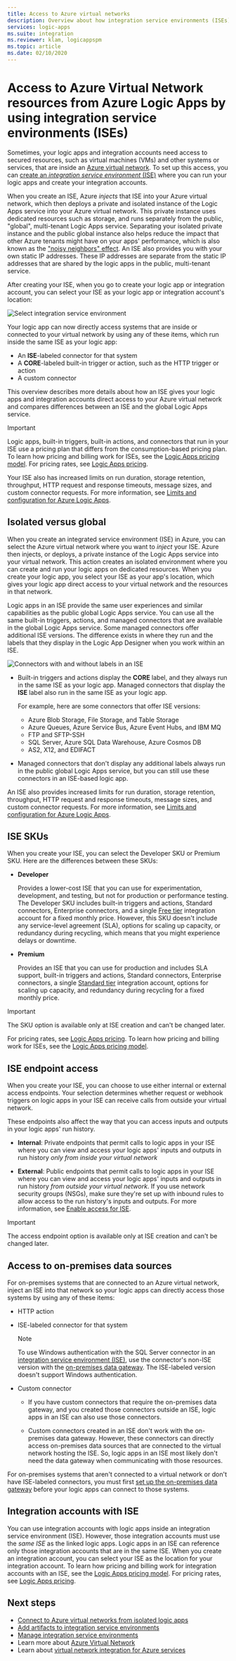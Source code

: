 ```yaml
---
title: Access to Azure virtual networks
description: Overview about how integration service environments (ISEs) help logic apps access Azure virtual networks (VNETs)
services: logic-apps
ms.suite: integration
ms.reviewer: klam, logicappspm
ms.topic: article
ms.date: 02/10/2020
---
```


# Access to Azure Virtual Network resources from Azure Logic Apps by using integration service environments (ISEs)

Sometimes, your logic apps and integration accounts need access to secured resources, such as virtual machines (VMs) and other systems or services, that are inside an [Azure virtual network](../virtual-network/virtual-networks-overview.md). To set up this access, you can [create an *integration service environment* (ISE)](../logic-apps/connect-virtual-network-vnet-isolated-environment.md) where you can run your logic apps and create your integration accounts.

When you create an ISE, Azure *injects* that ISE into your Azure virtual network, which then deploys a private and isolated instance of the Logic Apps service into your Azure virtual network. This private instance uses dedicated resources such as storage, and runs separately from the public, "global", multi-tenant Logic Apps service. Separating your isolated private instance and the public global instance also helps reduce the impact that other Azure tenants might have on your apps' performance, which is also known as the ["noisy neighbors" effect](https://en.wikipedia.org/wiki/Cloud_computing_issues#Performance_interference_and_noisy_neighbors). An ISE also provides you with your own static IP addresses. These IP addresses are separate from the static IP addresses that are shared by the logic apps in the public, multi-tenant service.

After creating your ISE, when you go to create your logic app or integration account, you can select your ISE as your logic app or integration account's location:

![Select integration service environment](./media/connect-virtual-network-vnet-isolated-environment-overview/select-logic-app-integration-service-environment.png)

Your logic app can now directly access systems that are inside or connected to your virtual network by using any of these items, which run inside the same ISE as your logic app:

* An **ISE**-labeled connector for that system
* A **CORE**-labeled built-in trigger or action, such as the HTTP trigger or action
* A custom connector

This overview describes more details about how an ISE gives your logic apps 
and integration accounts direct access to your Azure virtual network and 
compares differences between an ISE and the global Logic Apps service.

> [!IMPORTANT]
> Logic apps, built-in triggers, built-in actions, and connectors that run in 
> your ISE use a pricing plan that differs from the consumption-based pricing plan. 
> To learn how pricing and billing work for ISEs, see the [Logic Apps pricing model](../logic-apps/logic-apps-pricing.md#fixed-pricing). For pricing rates, see [Logic Apps pricing](../logic-apps/logic-apps-pricing.md).
>
> Your ISE also has increased limits on run duration, storage retention, throughput, 
> HTTP request and response timeouts, message sizes, and custom connector requests. 
> For more information, see [Limits and configuration for Azure Logic Apps](logic-apps-limits-and-config.md).

<a name="difference"></a>

## Isolated versus global

When you create an integrated service environment (ISE) in Azure, you can select the Azure virtual network where you want to *inject* your ISE. Azure then injects, or deploys, a private instance of the Logic Apps service into your virtual network. This action creates an isolated environment where you can create and run your logic apps on dedicated resources. When you create your logic app, you select your ISE as your app's location, which gives your logic app direct access to your virtual network and the resources in that network.

Logic apps in an ISE provide the same user experiences and similar capabilities as the public global Logic Apps service. You can use all the same built-in triggers, actions, and managed connectors that are available in the global Logic Apps service. Some managed connectors offer additional ISE versions. The difference exists in where they run and the labels that they display in the Logic App Designer when you work within an ISE.

![Connectors with and without labels in an ISE](./media/connect-virtual-network-vnet-isolated-environment-overview/labeled-trigger-actions-integration-service-environment.png)

* Built-in triggers and actions display the **CORE** label, and they always run in the same ISE as your logic app. Managed connectors that display the **ISE** label also run in the same ISE as your logic app.

  For example, here are some connectors that offer ISE versions:

  * Azure Blob Storage, File Storage, and Table Storage
  * Azure Queues, Azure Service Bus, Azure Event Hubs, and IBM MQ
  * FTP and SFTP-SSH
  * SQL Server, Azure SQL Data Warehouse, Azure Cosmos DB
  * AS2, X12, and EDIFACT

* Managed connectors that don't display any additional labels always run in the public global Logic Apps service, but you can still use these connectors in an ISE-based logic app.

An ISE also provides increased limits for run duration, storage retention, throughput, HTTP request and response timeouts, message sizes, and custom connector requests. For more information, see [Limits and configuration for Azure Logic Apps](logic-apps-limits-and-config.md).

<a name="ise-level"></a>

## ISE SKUs

When you create your ISE, you can select the Developer SKU or Premium SKU. Here are the differences between these SKUs:

* **Developer**

  Provides a lower-cost ISE that you can use for experimentation, development, and testing, but not for production or performance testing. The Developer SKU includes built-in triggers and actions, Standard connectors, Enterprise connectors, and a single [Free tier](../logic-apps/logic-apps-limits-and-config.md#artifact-number-limits) integration account for a fixed monthly price. However, this SKU doesn't include any service-level agreement (SLA), options for scaling up capacity, or redundancy during recycling, which means that you might experience delays or downtime.

* **Premium**

  Provides an ISE that you can use for production and includes SLA support, built-in triggers and actions, Standard connectors, Enterprise connectors, a single [Standard tier](../logic-apps/logic-apps-limits-and-config.md#artifact-number-limits) integration account, options for scaling up capacity, and redundancy during recycling for a fixed monthly price.

> [!IMPORTANT]
> The SKU option is available only at ISE creation and can't be changed later.

For pricing rates, see [Logic Apps pricing](https://azure.microsoft.com/pricing/details/logic-apps/). To learn how pricing and billing work for ISEs, see the [Logic Apps pricing model](../logic-apps/logic-apps-pricing.md#fixed-pricing).

<a name="endpoint-access"></a>

## ISE endpoint access

When you create your ISE, you can choose to use either internal or external access endpoints. Your selection determines whether request or webhook triggers on logic apps in your ISE can receive calls from outside your virtual network.

These endpoints also affect the way that you can access inputs and outputs in your logic apps' run history.

* **Internal**: Private endpoints that permit calls to logic apps in your ISE where you can view and access your logic apps' inputs and outputs in run history *only from inside your virtual network*

* **External**: Public endpoints that permit calls to logic apps in your ISE where you can view and access your logic apps' inputs and outputs in run history *from outside your virtual network*. If you use network security groups (NSGs), make sure they're set up with inbound rules to allow access to the run history's inputs and outputs. For more information, see [Enable access for ISE](../logic-apps/connect-virtual-network-vnet-isolated-environment.md#enable-access).

> [!IMPORTANT]
> The access endpoint option is available only at ISE creation and can't be changed later.

<a name="on-premises"></a>

## Access to on-premises data sources

For on-premises systems that are connected to an Azure virtual network, inject an ISE into that network so your logic apps can directly access those systems by using any of these items:

* HTTP action

* ISE-labeled connector for that system

  > [!NOTE]
  > To use Windows authentication with the SQL Server connector in an 
  > [integration service environment (ISE)](../logic-apps/connect-virtual-network-vnet-isolated-environment-overview.md), 
  > use the connector's non-ISE version with the [on-premises data gateway](../logic-apps/logic-apps-gateway-install.md). 
  > The ISE-labeled version doesn't support Windows authentication.

* Custom connector

  * If you have custom connectors that require the on-premises data gateway, and you created those connectors outside an ISE, logic apps in an ISE can also use those connectors.

  * Custom connectors created in an ISE don't work with the on-premises data gateway. However, these connectors can directly access on-premises data sources that are connected to the virtual network hosting the ISE. So, logic apps in an ISE most likely don't need the data gateway when communicating with those resources.

For on-premises systems that aren't connected to a virtual network or don't have ISE-labeled connectors, you must first [set up the on-premises data gateway](../logic-apps/logic-apps-gateway-install.md) before your logic apps can connect to those systems.

<a name="create-integration-account-environment"></a>

## Integration accounts with ISE

You can use integration accounts with logic apps inside an integration service environment (ISE). However, those integration accounts must use the *same ISE* as the linked logic apps. Logic apps in an ISE can reference only those integration accounts that are in the same ISE. When you create an integration account, you can select your ISE as the location for your integration account. To learn how pricing and billing work for integration accounts with an ISE, see the [Logic Apps pricing model](../logic-apps/logic-apps-pricing.md#fixed-pricing). For pricing rates, see [Logic Apps pricing](https://azure.microsoft.com/pricing/details/logic-apps/).

## Next steps

* [Connect to Azure virtual networks from isolated logic apps](../logic-apps/connect-virtual-network-vnet-isolated-environment.md)
* [Add artifacts to integration service environments](../logic-apps/add-artifacts-integration-service-environment-ise.md)
* [Manage integration service environments](../logic-apps/ise-manage-integration-service-environment.md)
* Learn more about [Azure Virtual Network](../virtual-network/virtual-networks-overview.md)
* Learn about [virtual network integration for Azure services](../virtual-network/virtual-network-for-azure-services.md)
